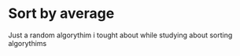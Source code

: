 # Sort by average
 Just a random algorythim i tought about while studying about sorting algorythims

